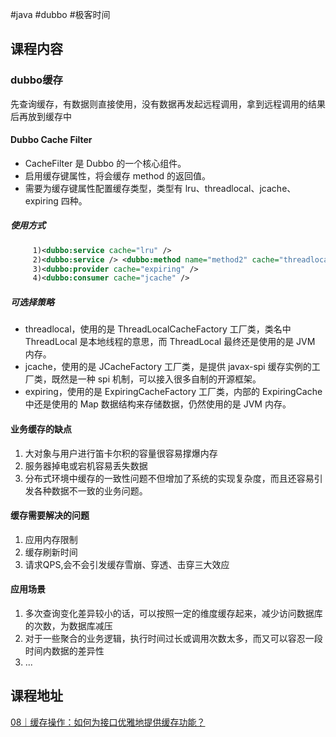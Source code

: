 #java #dubbo #极客时间 

## 课程内容

### dubbo缓存

先查询缓存，有数据则直接使用，没有数据再发起远程调用，拿到远程调用的结果后再放到缓存中

#### Dubbo Cache Filter

- CacheFilter 是 Dubbo 的一个核心组件。
- 启用缓存键属性，将会缓存 method 的返回值。
- 需要为缓存键属性配置缓存类型，类型有 lru、threadlocal、jcache、expiring 四种。

##### 使用方式

```xml
	 1)<dubbo:service cache="lru" />
     2)<dubbo:service /> <dubbo:method name="method2" cache="threadlocal" /> <dubbo:service/>
     3)<dubbo:provider cache="expiring" />
     4)<dubbo:consumer cache="jcache" />
```

##### 可选择策略

- threadlocal，使用的是 ThreadLocalCacheFactory 工厂类，类名中 ThreadLocal 是本地线程的意思，而 ThreadLocal 最终还是使用的是 JVM 内存。
- jcache，使用的是 JCacheFactory 工厂类，是提供 javax-spi 缓存实例的工厂类，既然是一种 spi 机制，可以接入很多自制的开源框架。
- expiring，使用的是 ExpiringCacheFactory 工厂类，内部的 ExpiringCache 中还是使用的 Map 数据结构来存储数据，仍然使用的是 JVM 内存。

#### 业务缓存的缺点

1. 大对象与用户进行笛卡尔积的容量很容易撑爆内存
2. 服务器掉电或宕机容易丢失数据
3. 分布式环境中缓存的一致性问题不但增加了系统的实现复杂度，而且还容易引发各种数据不一致的业务问题。

#### 缓存需要解决的问题

1. 应用内存限制
2. 缓存刷新时间
3. 请求QPS,会不会引发缓存雪崩、穿透、击穿三大效应

#### 应用场景

1. 多次查询变化差异较小的话，可以按照一定的维度缓存起来，减少访问数据库的次数，为数据库减压
2. 对于一些聚合的业务逻辑，执行时间过长或调用次数太多，而又可以容忍一段时间内数据的差异性
3. ...


## 课程地址

[08｜缓存操作：如何为接口优雅地提供缓存功能？](https://time.geekbang.org/column/article/613346)